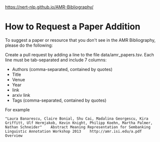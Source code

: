 https://nert-nlp.github.io/AMR-Bibliography/


# How to Request a Paper Addition
To suggest a paper or resource that you don't see in the AMR Bibliography, please do the following:

Create a pull request by adding a line to the file data/amr_papers.tsv. Each line must be tab-separated and include 7 columns:

- Authors (comma-separated, contained by quotes)
- Title
- Venue
- Year
- link
- arxiv link
- Tags (comma-separated, contained by quotes)

For example

```"Laura Banarescu, Claire Bonial, Shu Cai, Madalina Georgescu, Kira Griffitt, Ulf Hermjakob, Kevin Knight, Philipp Koehn, Martha Palmer, Nathan Schneider"	Abstract Meaning Representation for Sembanking	 Linguistic Annotation Workshop	2013	http://amr.isi.edu/a.pdf		Overview```
